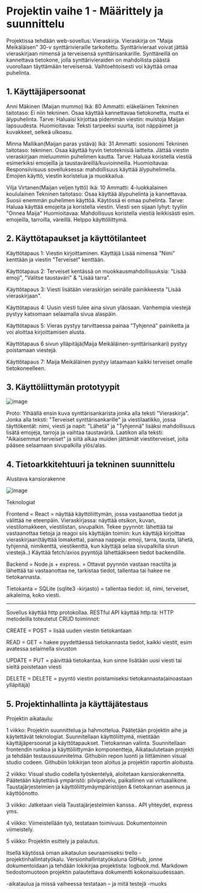 # Projektin vaihe 1 - Määrittely ja suunnittelu

Projektissa tehdään web-sovellus: Vieraskirja. Vieraskirja on "Maija Meikäläisen" 30-v synttärivieraille tarkoitettu. Synttärivieraat voivat jättää vieraskirjaan nimensä ja terveisensä synttärisankarille. Synttäreillä on kannettava
tietokone, jolla synttärivieraiden on mahdollista päästä vuorollaan täyttämään terveisensä. Vaihtoehtoisesti voi käyttää omaa puhelinta.

## 1. Käyttäjäpersoonat

Anni Mäkinen (Maijan mummo)
Ikä: 80
Ammatti: eläkeläinen
Tekninen taitotaso: Ei niin tekninen. Osaa käyttää kannettavaa tietokonetta, mutta ei älypuhelinta.
Tarve: Haluaisi kirjottaa pidemmän viestin: muistoja Maijan lapsuudesta.
Huomioitavaa: Teksti tarpeeksi suurta, isot näppäimet ja kuvakkeet, selkeä ulkoasu. 

Minna Mallikan(Maijan paras ystävä)
Ikä: 31
Ammatti: sosionomi
Tekninen taitotaso: tekninen. Osaa käyttää hyvin tietoteknisiä laitteita. Jättää viestin vieraskirjaan mieluummin puhelimen kautta.
Tarve: Haluaa koristella viestiä esimerkiksi emojeilla ja taustaväreillä/kuvioinneilla.
Huomioitavaa: Responsiivisuus sovelluksessa: mahdollisuus käyttää älypuhelimella. Emojien käyttö, viestin koristelua ja muokkailua. 

Vilja Virtanen(Maijan veljen tyttö)
Ikä: 10
Ammatti: 4-luokkalainen koululainen
Tekninen taitotaso: Osaa käyttää älypuhelinta ja kannettavaa. Suosii enemmän puhelimen käyttöä. Käytössä ei omaa puhelinta.
Tarve: Haluaa käyttää emojeita ja koristella viestin. Viesti sen sijaan lyhyt: tyyliin "Onnea Maija"
Huomioitavaa: Mahdollisuus koristella viestiä leikkisästi esim. emojeilla, tarroilla, väreillä. Helppo käyttöliittymä.
 
## 2. Käyttötapaukset ja käyttötilanteet

Käyttötapaus 1: Viestin kirjoittaminen. Käyttäjä Lisää nimensä "Nimi" kenttään ja viestin "Terveiset" kenttään. 

Käyttötapaus 2: Terveiset kentässä on muokkausmahdollisuuksia: "Lisää emoji", "Valitse taustaväri" & "Lisää tarra". 

Käyttötapaus 3: Viesti lisätään vieraskirjan seinälle painikkeesta "Lisää vieraskirjaan". 

Käyttötapaus 4: Uusin viesti tulee aina sivun yläosaan. Vanhempia viestejä pystyy katsomaan selaamalla sivua alaspäin. 

Käyttötapaus 5: Vieras pystyy tarvittaessa painaa "Tyhjennä" painiketta ja voi aloittaa kirjoittamisen alusta.

Käyttötapaus 6 sivun ylläpitäjä(Maija Meikäläinen-synttärisankari) pystyy poistamaan viestejä.

Käyttötapaus 7: Maija Meikäläinen pystyy lataamaan kaikki terveiset omalle tietokoneelleen.

## 3. Käyttöliittymän prototyypit

 ![image](https://github.com/user-attachments/assets/05d2d415-1827-4c89-b55b-c4ac7aab47c4)

 Proto: Ylhäällä ensin kuva synttärisankarista jonka alla teksti "Vieraskirja". Jonka alla teksti: "Terveiset synttärisankarille" ja viestilaatikko, jossa täyttökentät: nimi, viesti ja napit: "Lähetä" ja "Tyhjennä" lisäksi mahdollisuus lisätä emojeja, tarroja ja vaihtaa taustaväriä. Laatikon alla teksti: "Aikaisemmat terveiset" ja siitä alkaa muiden jättämät viestiterveiset, joita pääsee selaamaan sivupalkilla ylös/alas. 


## 4. Tietoarkkitehtuuri ja tekninen suunnittelu

Alustava kansiorakenne

 ![image](https://github.com/user-attachments/assets/6b0fb4e6-5bda-4120-8d6d-b88813c12cbd)


Teknologiat

Frontend = React = näyttää käyttöliittymän, jossa vastaanottaa tiedot ja välittää ne eteenpäin. Vieraskirjassa: näyttää otsikon, kuvan, viestilomakkeen, viestilistan, sivupalkin. Tekee pyynnöt: lähettää tai vastaanottaa tietoja ja reagoi siis käyttäjän toimiin: kun käyttäjä kirjoittaa vieraskirjaan(täyttää lomaketta), painaa nappeja: emoji, tarra, tausta, lähetä, tyhjennä, nimikenttä, viestikenttä, kun käyttäjä selaa sivupalkilla sivun viestejä..) Käyttää fetch/axios pyyntöjä lähettääkseen tiedot backendille.

Backend = Node.js + express. = Ottavat pyynnön vastaan reactilta ja lähettää tai vastaanottaa ne, tarkistaa tiedot, tallentaa tai hakee ne tietokannasta.

Tietokanta = SQLite (sqlite3 -kirjasto) = tallentaa tiedot: id, nimi, terveiset, aikaleima, koko viesti.


__________________________________________________________________________________________
Sovellus käyttää http protokollaa. RESTful API käyttää http:tä:
HTTP metodeilla toteutetut CRUD toiminnot:

CREATE = POST = lisää uuden viestin tietokantaan

READ = GET = hakee pyydettäessä tietokannasta tiedot, kaikki viestit, esim avatessa selaimella sivuston

UPDATE = PUT = päivittää tietokantaa, kun sinne lisätään uusi viesti tai sieltä poistetaan viesti

DELETE = DELETE = pyyntö viestin poistamiseksi tietokannasta(ainoastaan ylläpitäjä)





## 5. Projektinhallinta ja käyttäjätestaus

Projektin aikataulu:

1 viikko: Projektin suunnittelua ja hahmottelua. Päätetään projektin aihe ja käytettävät teknologiat. Suunnitellaan käyttöliittymä, mietitään käyttäjäpersoonat ja käyttötapaukset. Tietokannan valinta. Suunnitellaan frontendin runkoa ja käyttöliittymän komponentteja, Aikataulutetaan projekti ja tehdään testaussuunnitelma. Githubiin repon luonti ja liittäminen visual studio codeen. Githubiin lokikirjan teon aloitus ja projektin raportin aloitusta.

2 viikko: Visual studio codella työskentelyä, aloitetaan kansiorakennetta. Päätetään käytettävä ympäristö: pilvipalvelu, paikallinen vai virtuaalikone. Taustajärjestelmien ja käyttöliittymäympäristöjen & tietokannan asennus ja käyttöönotto. 

3 viikko: Jatketaan vielä Taustajärjestelmien kanssa.. API yhteydet, express yms.

4 viikko: Viimeistellään työ, testataan toimivuus. Dokumentoinnin viimeistely.

5 viikko: Projektin esittely ja palautus. 

Itsellä käytössä oman aikataulun seuraamiseksi trello -projektinhallintatyökalu. Versionhallintatyökaluna GitHub, jonne dokumentoidaan ja tehdään lokikirjaa projektista: logbook.md. Markdown tiedostomuotoon projektin palautettava dokumentti kokonaisuudessaan. 


-aikataulua ja missä vaiheessa testataan – ja mitä testejä -muoks
